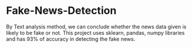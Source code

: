 # Fake-News-Detection
By Text analysis method, we can conclude whether the news data given is likely to be fake or not. This project uses sklearn, pandas, numpy libraries and has 93% of accuracy in detecting the fake news.
